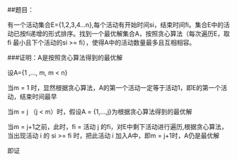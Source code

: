 ##题目：

​	有一个活动集合E={1,2,3,4...n},每个活动有开始时间si，结束时间fi。集合E中的活动已按fi递增的形式排序。找到一个最优解集合A，按照贪心算法（每次遍历E，取 fi 最小且下个活动的si >= fi），使得A中的活动数量最多且互相相容。

###证明：A是按照贪心算法得到的最优解

设A={1 ,..., m, m < n} 

当m = 1 时，显然根据贪心算法，A的第一个活动一定等于活动1，即E的第一个活动，结束时间最早

当m = j （j < m）时，假设A = {1,...,j}为根据贪心算法得到的最优解  

当m = j+1之前，此时，fi = 活动 j 的fi，对E中剩下活动进行遍历,根据贪心算法，当出现活动 i 的 si >= fi 时，把此活动 i 加入A中，即m = j+1时，A仍是最优解

即证